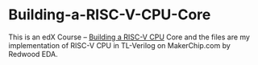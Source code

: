 # Building-a-RISC-V-CPU-Core
This is an edX Course – [Building a RISC-V CPU](https://www.edx.org/course/building-a-risc-v-cpu-core) Core and the files are my implementation of RISC-V CPU in TL-Verilog on MakerChip.com by Redwood EDA. 
